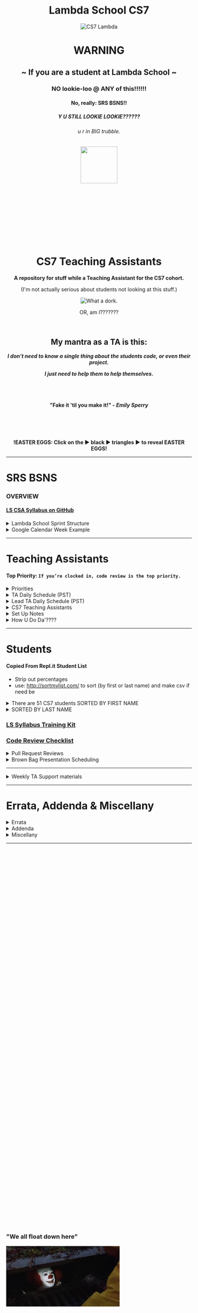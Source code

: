 <div align="center">
  <h1>Lambda School CS7</h1>
  <img src="https://raw.githubusercontent.com/mixelpixel/LambdaSchoolTA/master/art/cs7lambda.png" alt="CS7 Lambda" height="200px" width="200px">
  <h1><b>WARNING</b></h1>
  <h2>~ If you are a student at Lambda School ~</h2>
  <h3>NO lookie-loo @ ANY of this!!!!!!</h3>
  <h4>No, really: SRS BSNS!!</h4>
  <h5>Y U STILL LOOKIE LOOKIE??????</h5>
  <h6>u r in BIG trubble.</h6>
  <img src="https://orig00.deviantart.net/d0b8/f/2015/167/8/5/blue_lambda_as_hecu_marine_by_hanif1807-d8xkuq4.png" height="100px" width="100px">
  <br><br><br><br><br><br><br><br><br><br>
  <h1>CS7 Teaching Assistants</h1>
  <p><b>A repository for stuff while a Teaching Assistant for the CS7 cohort.</b></p>
  <p>(I'm not actually serious about students not looking at this stuff.)</p>
  <img src="https://raw.githubusercontent.com/mixelpixel/LambdaSchoolTA/master/art/what-a-dork.jpg" alt="What a dork.">
  <p>OR, am I???????</p>
  <br>
  <h2>My mantra as a TA is this:</h2>
  <p><i><b>I don’t need to know a single thing about the students code, or even their project.</b></i></p>
  <p><i><b>I just need to help them to help themselves.</b></i></p>
  <br><br>
  <h4>"Fake it 'til you make it!" - <i>Emily Sperry</i></h4>
  <br><br><br>
  <p><b>!EASTER EGGS: Click on the ▶︎ black ▶︎ triangles ▶︎ to reveal EASTER EGGS!</b></p>
</div>

***

# SRS BSNS
### OVERVIEW
#### [LS CSA Syllabus on GitHub](https://github.com/LambdaSchool/LambdaCSA-Syllabus)

<details>
  <summary>Lambda School Sprint Structure</summary><p>

  - [Lambda School Sprint Structure](https://docs.google.com/spreadsheets/d/1m83sq7Td5jpJ0XQUTwN7dJKhBHvIUppyHGIQ58pVQl4/edit?usp=sharing)

  ![Lambda School Sprint Structure](art/weeklySchedule.png)

  </p>
</details>

<details>
  <summary>Google Calendar Week Example</summary><p>

  - The CS7 Calendar is available on Google Calendars per invite.

  ![CS& Google Calendar](art/google-calendar.png)

  </p>
</details>

***

# Teaching Assistants
#### Top Priority: `If you’re clocked in, code review is the top priority.`

<details>
  <summary>Priorities</summary><p>

  > When possible (which should be almost always…), code reviews should be done during instruction in the morning.
  > Emphasis is on the current PR’s, not the past ones.
  > Then the queue of questions should be covered in the afternoon.

  ##### Also, as for the queue, I have been doing this:
  1. if there are questions I can address quickly, then I do so in writing.
    - Am trying to fight the urge to jump into a chat (even though it is often easier to verbally explain things).
  2. When given questions in DM’s, I’m in the habit of asking that the question be posted in help channels prior to answering. Also, good to confirm that the student with the question is _PAIR PROGRAMMING_.

  ##### `Code reviews are literally the most important part of your job.`
  > The afternoon questions are great, but in-depth code reviews have more impact.

  </p>
</details>

<details>
  <summary>TA Daily Schedule (PST)</summary><p>

  #### DAILY@9:15am PST CS7 TA Stand Up Meeting (5 - 10 minutes)

  ## Monday through Thursday: Projects & Code Challenges

  | # | Time (PST) | Activity |
  |:---|:---|:---|
  | 1.  | 8         | `/jibble in` |
  | 2.  | 805 - 820 | CS7 TA standup meeting |
  | 3.  | 820 - 9   | Code challenge help, lecture@845-9 |
  | 5.  | 9 - 11    | 1) GitHub PR code reviews 2) #cs7_help |
  | 6.  | 11        | `/jibble out` |
  | 7.  | 11 - 12   | LUNCH |
  | 8.  | 12        | `jibble in` |
  | 9.  | 12 - 5    | 1) GitHub PR code reviews 2) #cs7_help 3) Zoom <a href="https://youtu.be/-P67b07z7Qw">Breakout</a> rooms |
  | 10. | 5         | `jibble out` |

  ## Friday: Sprint Challenges

  | # | Time (PST) | Activity |
  |:---|:---|:---|
  | 1.  | 8         | `/jibble in` |
  | 2.  | 805 - 820 | CS7 TA standup meeting |
  | 3.  | 820 - 11  | 1) GitHub PR code reviews 2) #cs7_help |
  | 4.  | 11        | `/jibble out` |
  | 5.  | 11 - 12   | LUNCH |
  | 6.  | 12        | `jibble in` |
  | 7.  | 12 - 5    | 1) GitHub PR code reviews 2) #cs7_help 3) Zoom <a href="https://youtu.be/-P67b07z7Qw">Breakout</a> rooms |
  | 8.  | 5         | `jibble out` |

  ## Afternoon TA assistance

  | # | Time (PST) | Activity |
  |:---|:---|:---|
  | 1.  | 12 - 5    | 1) GitHub PR code reviews 2) #cs7_help 3) Zoom <a href="https://youtu.be/-P67b07z7Qw">Breakout</a> rooms |

  </p>
</details>

<details>
  <summary>Lead TA Daily Schedule (PST)</summary><p>

  #### DAILY@9:15am PST CS7 TA Stand Up Meeting (5 - 10 minutes)
  ##### In alphabetical order, ask all the TA's
  1. What did you work on yesterday?
  2. What are you working on today?
  3. What is causing you to get stuck?

  #### DAILY@9:05am PST  [Lead TA Stand Up Meeting](https://zoom.us/j/4558930151)

  ## Monday through Thursday: Projects & Code Challenges

  | # | Time (PST) | Activity |
  |:---|:---|:---|
  | 1.  | 450p day before or 750a | Schedule Code Challenge |
  | 2.  | 8         | `/jibble in` |
  | 3.  | 805 - 820 | CS7 TA standup |
  | 4.  | 820 - 845 | Code challenge help |
  | 5.  | 845 - 9   | LECTURE: code challenge review |
  | 6.  | 905       | Lead TAs mtg: https://zoom.us/j/4558930151 |
  | 7.  | 930 - 11  | 1) GitHub PR code reviews 2) #cs7_help 3) Attendance 4) Watchlist |
  | 8.  | 11        | `/jibble out` |
  | 9.  | 11 - 12   | LUNCH |
  | 10. | 12        | `jibble in` |
  | 11. | 12 - 5    | 1) GitHub PR code reviews 2) #cs7_help 3) Zoom <a href="https://youtu.be/-P67b07z7Qw">Breakout</a> rooms |
  | 12. | 5         | `jibble out` |

  ## Friday: Sprint Challenges

  | # | Time (PST) | Activity |
  |:---|:---|:---|
  | 1.  | 8         | `/jibble in` |
  | 2.  | 805 - 820 | CS7 TA standup |
  | 3.  | 820 - 915 | 1) GitHub PR code reviews 2) #cs7_help |
  | 4.  | 905       | Lead TAs mtg: https://zoom.us/j/4558930151 |
  | 5.  | 930 - 11  | 1) GitHub PR code reviews 2) #cs7_help 3) Attendance 4) Watchlist |
  | 6.  | 11        | `/jibble out` |
  | 7.  | 11 - 12   | LUNCH |
  | 8.  | 12        | `jibble in` |
  | 9.  | 12 - 5    | 1) GitHub PR code reviews 2) #cs7_help 3) Zoom <a href="https://youtu.be/-P67b07z7Qw">Breakout</a> rooms |
  | 10. | 5         | `jibble out` |

  </p>
</details>

<details>
  <summary>CS7 Teaching Assistants</summary><p>

  ### CS7 TA's
  | # | Name | Location | TimeZone | OS |
  |---|:---|:---|:---|:---|
  |1. | Manisha LaL               | (Chicago, IL) | CST | macOS |
  |2. | Wesley "Pine Cone" Harvey | (Vancouver, BC) | PST | macOS |
  |3. | Satish Vattikuti          | (Toledo, OH) | EST | win10 |
  |4. | Patrick Kennedy           | (Madison, NH) | EST | macOS, win10, Ubuntu |
  |5. | Tyge Johnson              | (Salt Lake City, UT) | MST | macOS |

  <img src="https://raw.githubusercontent.com/mixelpixel/LambdaSchoolTA/master/art/TAbyTimezones.jpeg" alt="TA Time Zones" width="300">

  ### CS7 TA Schedules (PST)
  1. Manisha M-F 8-11 LUNCH 12-5
  2. Wesley: M-F 12-4 (5-9 w/CS1PT)<--- ADD AJ IF HE IS ASSIGNED TO CS7
  3. Patrick: M-F 8-11 LUNCH 12-5
  4. Tyge Johnson: M-F 8-11 LUNCH 12-5
  5. Satish is Part Time: 20hrs total
    - M Tu W Th F: 8AM - 9AM
    - M    W    F: NOON - 5PM
    - week4: M (12-5) . Tuesday(8-10). Wednesday (8-9, 12-5). Thursday(8-9). Friday(8-9, 12-5).

  </p>
</details>

<details>
  <summary>Set Up Notes</summary><p>

  ### Setting up [repl.it](https://repl.it/teacher) code challenges
  Per Emily:
  1. Log into repl.it - you should see the classrooms
  2. When you click on CS7's classroom there should be 3 tabs: published, scheduled, and drafts.
  3. Under drafts, find the code challenge and click on it.
  4. On it's main page on the top right you can schedule it.
  5. Select tomorrow and set the time to 7:59 AM (I do 8, but I'm a rebel)
  6. You can always go back to the scheduled version, click to open it up and you'll have options to edit the tests etc. If you scroll all the way to the bottom, there's a link to the model solution. That's the one the students will see after submission, and the one you can share if you don't want to write one.

  ### Setting up BrownBags
  Per Emily:
  1. So right now I'm scheduling them a week at a time. I contact students individually and occasionally ask for volunteers in the channels. When I get a volunteer I add them to the calendar. The next two weeks are reserved for Sean and Caleb.
  2. The reason I do a week in advance is because sometimes we have to reschedule to make room for guests, and it makes it easier to just move the students back one week as opposed to scheduling them all out three months and having to figure out where to put them
  3. They're 20 minutes long, we aim for 3 per Friday

  ### Slack `/jibble` timeclock
  - In the jibble App channel, use `in` and `out`, see also: `help`
  - https://app.jibble.io/ to access your time sheet and edit times if need be.
  - http://help.jibble.io/timesheets/how-can-i-add-or-edit-time-manually

  ### Attendance on Airtable
  - if a student hasn't been noted as being in attendance for 2 days, send a DM:
  ```
  Hi {student},
  Just checking in. {introduction if need be}. We may have simply missed you while we were taking attendance, but I’m writing to check in to make sure you have what you need for the course and are able to stay current with the coursework. Please let me know if you’re here and if there’s anything I can do to help.
  ```

  ### 1099
  - https://www.irs.gov/businesses/small-businesses-self-employed/independent-contractor-self-employed-or-employee

  </p>
</details>

<details>
  <summary>How U Do Da'????</summary><p>

  ### HOW TO `git pull upstream master`
  `git remote -v` will display your remote aliases and the associated URL

  If you forked the LS repo and cloned _your_ fork, then `origin` should be set to _your_ GitHub repository

  If you do not have a remote alias set to Lambda School’s GH repo, do this:
  ```
  git remote add upstream https://github.com/LambdaSchool/Responsive-Web-Design.git
  ```
  ...then confirm with:
  ```
  git remote -v
  ```
  ...then you can:
  ```
  git pull upstream master
  ```
  ...to pull in the updates.

  Also, when you pull in new stuff from Lambda School, git will want a commit message. The VIM or NANO text editors may pop up at you expecting you to know how to use them.

  VIM is a “mode based” text editor. When you encounter it in git
  1) press `i` to enter “Insert” mode (may launch in Insert mode - look to the bottom left of the console display, does it say`— INSERT --`?
  2) type your commit message
  3) press `ESC` to enter the “command mode”
  4) type `:wq: to “W”rite and “Q”uit
  5) you should be back in your regular console.
  6) type `git log` to confirm the committ message (press `q` to get back to your regular console)

  If you are set up with the NANO text editor, `ctrl-o` is the save command. At the bottom of the NANO text editor, you should see a list of command options.

  To set git’s default editor to your preference:

  `git config --global core.editor vim`
  …maybe you might need quotes:
  `git config --global core.editor "vim"`
  or
  `git config --global core.editor "nano"`
  and there are ways to associate a text editor with git: https://help.github.com/articles/associating-text-editors-with-git/

  I have not tried this, but I am told that to set VSC as the default text editor, this command _should_ do it:
  `git config --global core.editor "/Applications/Visual\ Studio\ Code.app/Contents/Resources/app/bin/code"`

  ### Posting Links on Piazza
  - Just pasting the YouTube link WON'T result in an HTML link - it'll just be text.
  - MUCH more useful to students: EMBEDDED YouTube content!

  <div align="center">
  <img src="https://raw.githubusercontent.com/mixelpixel/LambdaSchoolTA/master/art/piazza/embed.png" alt="select 'Insert'" height="100">
  <br>
  <img src="https://raw.githubusercontent.com/mixelpixel/LambdaSchoolTA/master/art/piazza/piazzaEmbedYouTube.gif" alt="How to embed YouTube links on Piazza" height="338" width="600">
  </div>

  <details>
  <summary>Less awesome ways to post YouTube links on Piazza</summary><p>

  #### Just pasting a URL does NOT make a link:

  <img src="https://raw.githubusercontent.com/mixelpixel/LambdaSchoolTA/master/art/piazza/text.png" alt="bOrInG!!!" height="100">

  #### A couple extra steps to make it a link:

  <img src="https://raw.githubusercontent.com/mixelpixel/LambdaSchoolTA/master/art/piazza/link1.png" alt="click" height="100">

  <img src="https://raw.githubusercontent.com/mixelpixel/LambdaSchoolTA/master/art/piazza/link2.png" alt="paste" height="100">

  <img src="https://raw.githubusercontent.com/mixelpixel/LambdaSchoolTA/master/art/piazza/link3.png" alt="so very (barely) helpful" height="100">

  <img src="https://raw.githubusercontent.com/mixelpixel/LambdaSchoolTA/master/art/piazza/link4.png" alt="bOrInG!!!" height="100">

  #### [So, yeah, for all the work, embedding the content is easier and more effective!](#posting-links-on-piazza)

  ***

  </p>
  </details>

  ### Slack `/polly` polls
  - oh, it's a thing now with [a web interface](https://app.polly.ai/authoring)... templates... all that.

  ### Chat
  1. Slack chat supports mouse sharing and screen drawing
  2. Zoom

  ### Screen recording
  1. Zoom
  2. Linux: http://www.maartenbaert.be/simplescreenrecorder/ (pic and sound)
  3. macOS: QuickTime Player does screen captures. To record sound, I installed [SoundFlower](https://rogueamoeba.com/freebies/soundflower/) (Got to the GitHub link)
  4. Windows: ???
  5. Ever need to quickly concatenate two Zoom meeting mp4's? …Like in _30_ seconds?? Can haz FFMPEG???
  ```console
  $ ffmpeg -i PART1.mp4 -c copy -bsf:v h264_mp4toannexb -f mpegts temp1.ts
  $ ffmpeg -i PART2.mp4 -c copy -bsf:v h264_mp4toannexb -f mpegts temp2.ts
  $ ffmpeg -i "concat:temp1.ts|temp2.ts" -c copy -bsf:a aac_adtstoasc OUTPUT.mp4
  ```

    - you'll need this on macOS: `brew install ffmpeg`
    - for other OS's: https://trac.ffmpeg.org/wiki/CompilationGuide
    - or just start here: https://ffmpeg.org/

  6. ScreenFlow - Caleb has paid version to render w/o watermark
    - an example using Cursor enlargement, click radar, and displaying modifier keystrokes (e.g. `⌘ + v` for `paste`):

  ![How to upload an embedded YouTube link](art/piazza/piazzaEmbedYouTube.gif)

  7. Convert .mp4 to .gif: https://ezgif.com/video-to-gif

  ### Markdown Preview
  #### GitHub Flavored Markdown (GFM)
  - Manual: https://github.github.com/gfm/
  - CheatSheet: https://github.com/adam-p/markdown-here/wiki/Markdown-Cheatsheet

  #### How to get Markdown previews in text editors (for example in ANSWER.md or ReadMe.md files):
  - Markdown Preview in Atom: https://flight-manual.atom.io/using-atom/sections/writing-in-atom/#previews
  - Markdown Preview in VSC: https://code.visualstudio.com/docs/languages/markdown#_markdown-preview
  - You can also edit the markdown text file, commit the changes, push it to GitHub and view the file online in the browser

  #### Wanna know how to make these expandable sections in markdown?
  1. Click on this [README.md file](README.md), then
  2. click the `edit` icon:

  ![Look, a pencil!](art/look-a-pencil.png)

  3. wrap a section in this HTML:
  ```html
  <details><summary>Displayed Text</summary><p>

  Nested text/markdown

  </p></details>
  ```

  4. make it like this if you want the html collapsable in your text editor:
  ```html
  <details>
    <summary>Displayed Text</summary><p>

    Nested text/markdown

    </p>
  </details>
  ```



  </p>
</details>

***

# Students

#### Copied From Repl.it Student List
- Strip out percentages
- use: http://sortmylist.com/ to sort (by first or last name) and make csv if need be

<details>
  <summary>There are 51 CS7 students SORTED BY FIRST NAME </summary><p>

  1. Aaron Burk
  2. Amanda Phillips
  3. Anthony Catalfo
  4. Ashlei Jones
  5. Boeun Kim
  6. Charlie Sparks
  7. Christopher Beards
  8. Cliff Kang
  9. Cody Windeknecht
  10. Courtney Seitz
  11. Daniel Abbott
  12. Daniel Lara
  13. Dani Tacheny
  14. David Loveday
  15. David Soudry
  16. Devin Baldwin
  17. Dixie Korley
  18. Eileen Eddy
  19. Eric Hechavarria
  20. German Go
  21. Giraud Julemis
  22. Glenn-David Daniel
  23. Igor Yermak
  24. John Spraul
  25. Jon Anderson
  26. Jonathan Brunt
  27. Jonathan Bry
  28. Kevin Chan
  29. Lokesh Patel
  30. Lo Saephan
  31. Maximo Delarosa
  32. Michael Marshalkovich
  33. Mike Streltsoff
  34. Nathan Flood
  35. Nathaniel Flory
  36. Nikhil Kamineni
  37. Peter Gray
  38. Punit Rawal
  39. Richard Reis
  40. Ronelle Lawson
  41. Ronnie Miksch
  42. Roy Tan
  43. Russell Bates
  44. Russell Stinson
  45. Sagdi Formanov
  46. Sergey Nam
  47. Shobana Ramesh
  48. Steven Magadan
  49. Tommy Coleman
  50. Tyson Williams
  51. Walter Woodward

  </p>
</details>

<details><summary>SORTED BY LAST NAME</summary><p>

1. Daniel Abbott
2. Jon Anderson
3. Devin Baldwin
4. Russell Bates
5. Christopher Beards
6. Jonathan Brunt
7. Jonathan Bry
8. Aaron Burk
9. Anthony Catalfo
10. Kevin Chan
11. Tommy Coleman
12. Glenn-David Daniel
13. Maximo Delarosa
14. Eileen Eddy
15. Nathan Flood
16. Nathaniel Flory
17. Sagdi Formanov
18. German Go
19. Peter Gray
20. Eric Hechavarria
21. Ashlei Jones
22. Giraud Julemis
23. Nikhil Kamineni
24. Cliff Kang
25. Boeun Kim
26. Dixie Korley
27. Daniel Lara
28. Ronelle Lawson
29. David Loveday
30. Steven Magadan
31. Michael Marshalkovich
32. Ronnie Miksch
33. Sergey Nam
34. Lokesh Patel
35. Amanda Phillips
36. Shobana Ramesh
37. Punit Rawal
38. Richard Reis
39. Lo Saephan
40. Courtney Seitz
41. David Soudryy"
42. Charlie Sparks
43. John Spraul
44. Russell Stinson
45. Mike Streltsoff
46. Dani Tacheny
47. Roy Tan
48. Tyson Williams
49. Cody Windeknecht
50. Walter Woodward
51. Igor Yermak

</p></details>

### [LS Syllabus Training Kit](http://ls-training-kit.netlify.com/cs-master)
### [Code Review Checklist](https://github.com/LambdaSchool/Code-Review-Checklist)

<details>
  <summary>Pull Request Reviews</summary><p>

  ### DOM-JavaScript-mini
  - [Steve's Student Success Tracker](https://docs.google.com/spreadsheets/d/1OCF6om9bFTAbM_pWshCbV5KoOldfhxiaVjESO06oFGk/edit#gid=854893660)

  - [Example early comments - examine web page, encourage good git and GitHub practice](https://github.com/LambdaSchool/DOM-JavaScript-mini/pull/60)
  ```
  Looks great - buttons work, layout's on point.
  I opened the page in Chrome, Firefox, Safari & Opera and the buttons all worked.
  Page layout looked good while resizing the browser.
  No console warnings in the Chrome Dev Tools, well done!

  Suggestion for GitHub Pull Requests and commits:
  - Get in the habit of committing more often!
  - Commit messages can be a valuable resource, and also help your focus on each step of the software development process.
  - While things like `tried` and `done` might be _true_, they don't really describe the state of the project as you were developing it.
  - Commit msgs don't have to be long, but often and succinct is good practice. The first fifty characters can be the whole commit message, but they can also be the title if you put a line in between the title and a longer explanatory description.
  - The command `git log` will show you the history of your project (`space` to page through the longer histories. `q` will get you out of the history display). I try (and often fail) to get my commit message titles to tell the _story_ of my project development.

  As for PRs - it's helpful for TAs/Instructors if you put _your name_ as the title of the PR.
  Also, you can open a PR as soon as you fork and clone a repo.
  As you push commits to your repo, they'll get added to the PR.
  That way your work is available to us as you develop your project :)
  For example, start a PR title with "**Student NAME: w.i.p.**"
  Then when you are done, you can edit the title to read, "**Student NAME: done √**"
  Will also be useful when pair programming to put both peeps names in the title.

  Great job!
  ```

  </p>
</details>

<details>
  <summary>Brown Bag Presentation Scheduling</summary><p>

  ### Interested
  1. Aaron Burk: soft skills / people skills, request 1/26

  </p>
</details>

***

<details><summary>Weekly TA Support materials</summary><p>

# week 4: CSS Preprocessor Prep w/Josh Knell
- [Friday prior prep walkthrough for TAs](https://youtu.be/KikBMTsdQpc) w/Josh Knell
- https://codepen.io/bigknell/pen/zpgMbE

### Wednesday
- #1 Inspect Element
- #2 Adjust CSS in the the dev inspector
- #3 Copy new styles into your actual project
- #4 Save and watch terminal for updates
- #5 refresh browser and start over again

***

# week 5: React-I w/Luis Hernandez
- prep video [CS6 - React I - Guided Demo](https://youtu.be/yH2FswgLdV8) w/Ivan Mora
- https://github.com/LambdaSchool/React-I-Demo
- https://github.com/LambdaSchool/React-I-Mini-Sprint
- https://github.com/LambdaSchool/React-I
- https://github.com/LambdaSchool/Sprint-Challenge---React
- https://github.com/LambdaSchool/React-II-Demo
- https://github.com/LambdaSchool/React-II-Mini-Sprint
- https://github.com/LambdaSchool/React-II - Thursday

</p></details>

***

# Errata, Addenda & Miscellany

<details>
  <summary>Errata</summary><p>

  1. [LS CSA Syllabus on GitHub](https://github.com/LambdaSchool/LambdaCSA-Syllabus)
    - out of sync with cs7
  2. List of students accuracy? Currently gleaned from the repl.it list of students who've completed assignments.
  3. List of Labs/Sprints released to students?
    - For operational understanding of their knowledge base.
    - And for Pull Request code reviews

  </p>
</details>

<details>
  <summary>Addenda</summary><p>

  1. Complete list of relevant LINKS released to class as supplemental/prepatory material.
  2. Deploy [arc_hive](https://youtu.be/uxIYIhiGMcE) to LS?
  3. Deploy Hackathon2018 Docker env project/sprint set up:
  ```
  Hey Dan, did you watch any of the Hackathon 2018 demos?

  There was a group that built an tool for LS students which - across platforms - could be configured to get students the tools they need for projects with minimal setup. If you have ~5-10 minutes to watch the demo, this link is cued up to their presentation: https://youtu.be/Kn3PX0QEK1U?t=28m53s

  > There would be a docker file for each lesson; each student would install a docker at the beginning, which would include all dependencies and lesson files, and each student could grab their own personal editor; there would literally be no setup time; the lesson could be started immediately.

  I’m thinking this could be useful in Precourse as well? Curious to know what you think - thanks!
  ```

  </p>
</details>

<details>
  <summary>Miscellany</summary><p>

  1. Helping Dan Frehner with https://github.com/mixelpixel/Getting-Started
  2. 1/2 hour demo video on GitHub.
    - Watch [Pre-Course - Git Fu](https://youtu.be/ZihgMcrHOF4).
    - Review https://github.com/LambdaSchool/Precourse/tree/master/Lesson1-Git
  3. Implement Arc Hive into LS?
  4. Hackathon2018 Docker project?
  5. vidpresso???

  </p>
</details>

***
<br><br><br><br><br><br><br><br><br><br><br><br><br><br><br><br><br><br><br><br>
<br><br><br><br><br><br><br><br><br><br><br><br><br><br><br><br><br><br><br><br>
<br><br><br><br><br><br><br><br><br><br><br><br><br><br><br><br><br><br><br><br>
### "We all float down here"
![We all float down here](/art/pennywise.jpeg)
<br><br><br><br><br><br><br><br><br><br><br><br><br><br><br><br><br><br><br><br>
<br><br><br><br><br><br><br><br><br><br><br><br><br><br><br><br><br><br><br><br>
<br><br><br><br><br><br><br><br><br><br><br><br><br><br><br><br><br><br><br><br>
### Balloon?
![Balloon?](/art/balloon.jpg)
